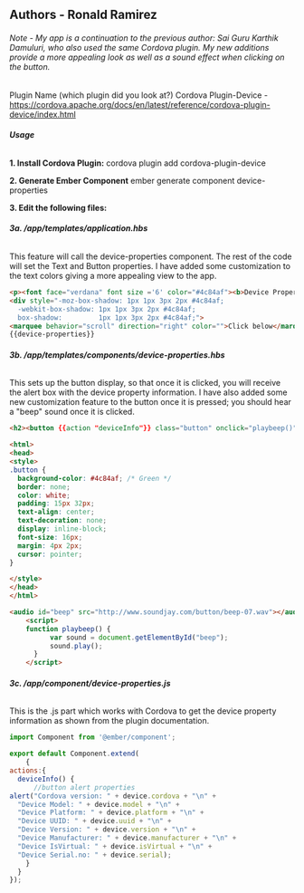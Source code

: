 ## Authors - Ronald Ramirez

###### Note - My app is a continuation to the previous author: Sai Guru Karthik Damuluri, who also used the same Cordova plugin. My new additions provide a more appealing look as well as a sound effect when clicking on the button.  

Plugin Name (which plugin did you look at?)
Cordova Plugin-Device -https://cordova.apache.org/docs/en/latest/reference/cordova-plugin-device/index.html

###### __Usage__

__1. Install Cordova Plugin:__
cordova plugin add cordova-plugin-device

__2. Generate Ember Component__
ember generate component device-properties

__3. Edit the following files:__

###### __3a. /app/templates/application.hbs__
This feature will call the device-properties component. The rest of the code will set the Text and Button properties. I have added some customization to the text colors giving a more appealing view to the app.

```html
<p><font face="verdana" font size ='6' color="#4c84af"><b>Device Properties</b></font></p>
<div style="-moz-box-shadow: 1px 1px 3px 2px #4c84af;
  -webkit-box-shadow: 1px 1px 3px 2px #4c84af;
  box-shadow:         1px 1px 3px 2px #4c84af;">
<marquee behavior="scroll" direction="right" color="">Click below</marquee></div>
{{device-properties}}
```
###### __3b. /app/templates/components/device-properties.hbs__
This sets up the button display, so that once it is clicked, you will receive the alert box with the device property information. I have also added some new customization feature to the button once it is pressed; you should hear a "beep" sound once it is clicked.

```html
<h2><button {{action "deviceInfo"}} class="button" onclick="playbeep()">Device Info</button></h2>

<html>
<head>
<style>
.button {
  background-color: #4c84af; /* Green */
  border: none;
  color: white;
  padding: 15px 32px;
  text-align: center;
  text-decoration: none;
  display: inline-block;
  font-size: 16px;
  margin: 4px 2px;
  cursor: pointer;
}

</style>
</head>
</html>

<audio id="beep" src="http://www.soundjay.com/button/beep-07.wav"></audio>
    <script>
    function playbeep() {
          var sound = document.getElementById("beep");
          sound.play();
      }
    </script>
```

###### __3c. /app/component/device-properties.js__
This is the .js part which works with Cordova to get the device property information as shown from the plugin documentation.

```js
import Component from '@ember/component';

export default Component.extend(
    {
actions:{
  deviceInfo() {
      //button alert properties
alert("Cordova version: " + device.cordova + "\n" +
  "Device Model: " + device.model + "\n" +
  "Device Platform: " + device.platform + "\n" +
  "Device UUID: " + device.uuid + "\n" +
  "Device Version: " + device.version + "\n" +
  "Device Manufacturer: " + device.manufacturer + "\n" +
  "Device IsVirtual: " + device.isVirtual + "\n" +
  "Device Serial.no: " + device.serial);
    }
  }
});
```
